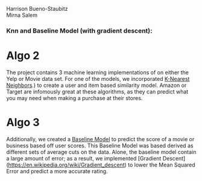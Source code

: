 Harrison Bueno-Staubitz  
Mirna Salem

### Knn and Baseline Model (with gradient descent):

# Algo 2
The project contains 3 machine learning implementations of on either the Yelp or Movie data set. For one of the  models, we incorporated [K-Nearest Neighbors](https://en.wikipedia.org/wiki/K-nearest_neighbors_algorithm#:~:text=In%20k%2DNN%20classification%2C%20the,positive%20integer%2C%20typically%20small).) to create a user and item based similarity model. Amazon or Target are infomously great at these algorithms, as they can predict what you may need when making a purchase at their stores. 

# Algo 3
Additionally, we created a [Baseline Model](https://towardsdatascience.com/how-to-build-a-baseline-model-be6ce42389fc) to predict the score of a movie or business based off user scores. This Baseline Model was based derived as different sets of average cuts on the data. Alone, the baseline model contain a large amount of error; as a result, we implemented [Gradient Descent] (https://en.wikipedia.org/wiki/Gradient_descent) to lower the Mean Squared Error and predict a more accurate rating. 
